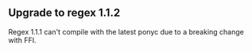 ## Upgrade to regex 1.1.2

Regex 1.1.1 can't compile with the latest ponyc due to a breaking change with FFI.

